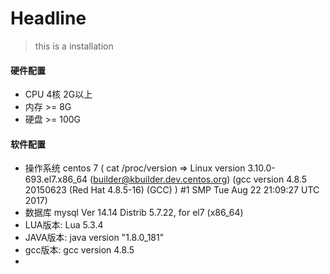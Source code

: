 # Headline

>  this is a installation

#### 硬件配置
- CPU 4核 2G以上
- 内存 >= 8G
- 硬盘 >= 100G

#### 软件配置

- 操作系统 centos 7 ( cat /proc/version => Linux version 3.10.0-693.el7.x86_64 (builder@kbuilder.dev.centos.org) (gcc version 4.8.5 20150623 (Red Hat 4.8.5-16) (GCC) ) #1 SMP Tue Aug 22 21:09:27 UTC 2017)
- 数据库 mysql Ver 14.14 Distrib 5.7.22, for el7 (x86_64)
- LUA版本: Lua 5.3.4 
- JAVA版本:  java version "1.8.0_181"
- gcc版本:  gcc version 4.8.5
- 

